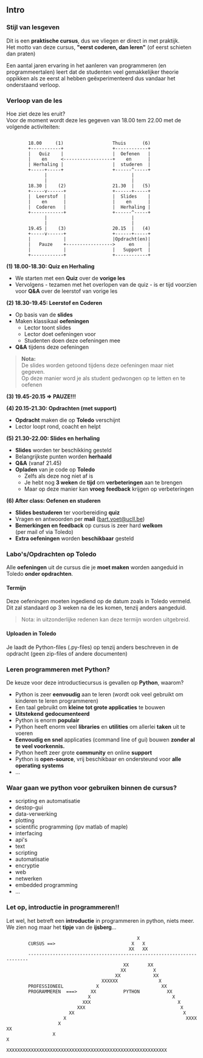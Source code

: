 ## Intro

### Stijl van lesgeven

Dit is een **praktische cursus**, dus we vliegen er direct in met praktijk.  
Het motto van deze cursus, **"eerst coderen, dan leren"** (of eerst schieten dan praten)

Een aantal jaren ervaring in het aanleren van programmeren (en programmeertalen) leert dat de studenten veel gemakkelijker theorie oppikken als ze eerst al hebben geëxperimenteerd dus vandaar het onderstaand verloop.

### Verloop van de les

Hoe ziet deze les eruit?  
Voor de moment wordt deze les gegeven van 18.00 tem 22.00 met de volgende activiteiten:

~~~

        18.00     (1)                  Thuis      (6)
        +-----------+                  +------------+
        |   Quiz    |                  |  Oefenen   |
        |    en     <------------------+    en      |
        | Herhaling |                  |  studeren  |
        +-----+-----+                  +------^-----+
              |                               |
              |                               |
        18.30 |    (2)                 21.30  |   (5)
        +-----v------+                 +------+-----+
        |  Leerstof  |                 |  Slides    |
        |    en      |                 |    en      |
        |  Coderen   |                 |  Herhaling |
        +------------+                 +------^-----+
              |                               |
              |                               |
        19.45 |    (3)                 20.15  |   (4)
        +-----v------+                 +------+-----+
        |            |                 |Opdracht(en)|
        |   Pauze    +----------------->     en     |
        |            |                 |   Support  |
        +------------+                 +------------+
~~~


**(1) 18.00-18.30: Quiz en Herhaling**

* We starten met een **Quiz** over de **vorige les**
* Vervolgens - tezamen met het overlopen van de quiz - is er tijd voorzien voor **Q&A** over de leerstof van vorige les

**(2) 18.30-19.45: Leerstof en Coderen**

* Op basis van de **slides**
* Maken klassikaal **oefeningen**
    * Lector toont slides 
    * Lector doet oefeningen voor
    * Studenten doen deze oefeningen mee
* **Q&A** tijdens deze oefeningen

> **Nota:**  
> De slides worden getoond tijdens deze oefeningen maar niet gegeven.  
> Op deze manier word je als student gedwongen op te letten en te oefenen

**(3) 19.45-20.15 => PAUZE!!!**

**(4) 20.15-21.30: Opdrachten (met support)**

* **Opdracht** maken die op **Toledo** verschijnt
* Lector loopt rond, coacht en helpt

**(5) 21.30-22.00: Slides en herhaling**

* **Slides** worden ter beschikking gesteld
* Belangrijkste punten worden **herhaald**
* **Q&A** (vanaf 21.45)
* **Opladen** van je code op **Toledo** 
    * Zelfs als deze nog niet af is
    * Je hebt nog **3 weken** de **tijd** om **verbeteringen** aan te brengen
    * Maar op deze manier kan **vroeg** **feedback** krijgen op verbeteringen

**(6) After class: Oefenen en studeren**

* **Slides bestuderen** ter voorbereiding **quiz**
* Vragen en antwoorden per **mail** (bart.voet@ucll.be)
* **Bemerkingen en feedback** op cursus is zeer hard **welkom**    
  (per mail of via Toledo)
* **Extra oefeningen** worden **beschikbaar** gesteld

### Labo's/Opdrachten op Toledo

Alle **oefeningen** uit de cursus die je **moet maken** worden aangeduid in Toledo **onder opdrachten**.   

#### Termijn

Deze oefeningen moeten ingediend op de datum zoals in Toledo vermeld.  
Dit zal standaard op 3 weken na de les komen, tenzij anders aangeduid.  

> Nota: in uitzonderlijke redenen kan deze termijn worden uitgebreid.

#### Uploaden in Toledo

Je laadt de Python-files (.py-files) op tenzij anders beschreven in de opdracht (geen zip-files of andere documenten)

### Leren programmeren met Python?

De keuze voor deze introductiecursus is gevallen op **Python**, waarom?  

* Python is zeer **eenvoudig** aan te leren
  (wordt ook veel gebruikt om kinderen te leren programmeren)
* Een taal gebruikt om **kleine tot grote applicaties** te bouwen
* **Uitstekend** **gedocumenteerd**
* Python is enorm **populair**
* Python heeft enorm veel **libraries** en **utilities** om allerlei **taken** uit te voeren
* **Eenvoudig en snel** applicaties (command line of gui) bouwen **zonder al te veel voorkennis.**  
* Python heeft  zeer grote **community** en online **support**
* Python is **open-source**, vrij beschikbaar en ondersteund voor **alle operating systems**
* ...


### Waar gaan we python voor gebruiken binnen de cursus?

* scripting en automatisatie
* destop-gui
* data-verwerking
* plotting
* scientific programming (ipv matlab of maple)
* interfacing
* api's
* text
* scripting
* automatisatie
* encryptie
* web
* netwerken
* embedded programming
* ...

### Let op, introductie in programmeren!!

Let wel, het betreft een **introductie** in programmeren in python, niets meer.  
We zien nog maar het **tipje** van de **ijsberg**...

~~~
                                                X
        CURSUS ==>                            X   X
                                             XX   XX
        ----------------------------------------------------------------------
                                           XX       XX
                                          XX          X
                                        XX            XX
                                   XXXXXX               X
        PROFESSIONEEL            X                       XX
        PROGRAMMEREN  ===>     XX          PYTHON          XX
                              X                              X
                            XXX                                X
                          XXX                                   X
                       XX                                        X
                     X                                            XXXX
                   X                                                  XX
                 X                                                      X
                XXXXXXXXXXXXXXXXXXXXXXXXXXXXXXXXXXXXXXXXXXXXXXXXXXXXXXXXXXX
~~~
